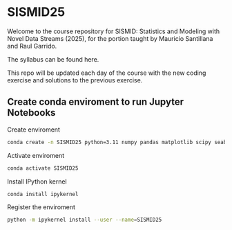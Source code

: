 # SISMID25

Welcome to the course repository for SISMID: Statistics and Modeling with Novel Data Streams (2025), for the portion taught by Mauricio Santillana and Raul Garrido.

The syllabus can be found here.

This repo will be updated each day of the course with the new coding exercise and solutions to the previous exercise.


## Create conda enviroment to run Jupyter Notebooks
Create enviroment
```bash
conda create -n SISMID25 python=3.11 numpy pandas matplotlib scipy seaborn scikit-learn
```
Activate enviroment
```bash
conda activate SISMID25
```
Install IPython kernel
```bash
conda install ipykernel
```
Register the enviroment
```bash
python -m ipykernel install --user --name=SISMID25
```

